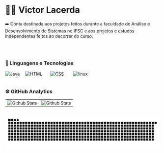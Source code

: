 # 👨‍💻 Victor Lacerda
➡️ Conta destinada aos projetos feitos durante a faculdade de Análise e Desenvolvimento de Sistemas no IFSC e aos projetos e estudos 
independentes feitos ao decorrer do curso.

***[<img 
    align="left" 
    alt="" 
    title="Linkedin"
    width="80px" 
    style="padding-right: 10px;" 
    src="https://img.shields.io/badge/LinkedIn-0077B5?style=for-the-badge&logo=linkedin&logoColor=white" />](www.linkedin.com/in/victor-lacerda-78809020b)***
  

<br>    


          
#

### 🤖 Linguagens e Tecnologias

<img 
    align="left" 
    alt="Java" 
    title="Java"
    width="55px" 
    style="padding-right: 10px;" 
    src="https://img.shields.io/badge/Java-ED8B00?style=for-the-badge&logo=java&logoColor=white" />
           
<img 
    align="left" 
    alt="HTML"
    title="HTML" 
    width="72px" 
    style="padding-right: 10px;" 
    src="https://img.shields.io/badge/HTML-239120?style=for-the-badge&logo=html5&logoColor=white" />

<img 
    align="left" 
    alt="CSS" 
    title="CSS"
    width="65px" 
    style="padding-right: 10px;" 
    src="https://img.shields.io/badge/CSS-239120?&style=for-the-badge&logo=css3&logoColor=white" />
    
  <img 
    align="left" 
    alt="linux" 
    title="linux"
    width="80px" 
    style="padding-right: 10px;" 
    src="https://img.shields.io/badge/Linux-E34F26?style=for-the-badge&logo=linux&logoColor=black" 
/>       

<br>    

#

### ⚙️ GitHub Analytics

<table>
  <tr>
    <td>
      <img
        align="left"
         src="https://github-readme-stats.vercel.app/api?username=victorlcrd&show_icons=true&theme=highcontrast&count_private=true"
        alt="Github Stats"
      />
    </td>
    <td>
      <img
        align="left"
        src="https://github-readme-streak-stats.herokuapp.com/?user=victorlcrd&theme=highcontrast&hide_border=false"
        alt="Github Stats"
      />
    </td>
  </tr>
</table>

##
<picture align="center">     
  <source media="(prefers-color-scheme: dark)" srcset="https://raw.githubusercontent.com/victorlcrd/victorlcrd/output/github-contribution-grid-snake-dark.svg">
  <source media="(prefers-color-scheme: light)" srcset="https://raw.githubusercontent.com/victorlcrd/victorlcrd/output/github-contribution-grid-snake-dark.svg">
  <img align="center" alt="github contribution grid snake animation" src="https://raw.githubusercontent.com/victorlcrd/victorlcrd/output/github-contribution-grid-snake.svg">
</picture>
